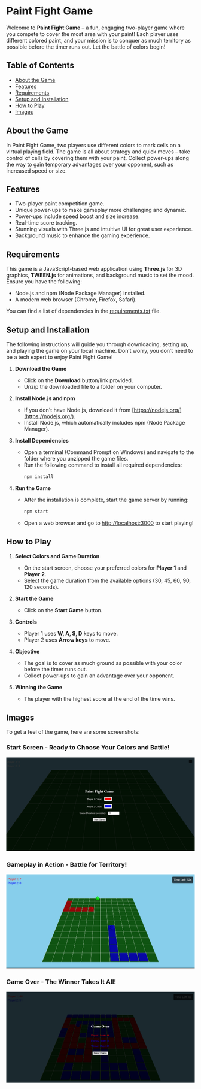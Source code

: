 # Paint Fight Game

Welcome to **Paint Fight Game** – a fun, engaging two-player game where you compete to cover the most area with your paint! Each player uses different colored paint, and your mission is to conquer as much territory as possible before the timer runs out. Let the battle of colors begin!

## Table of Contents
- [About the Game](#about-the-game)
- [Features](#features)
- [Requirements](#requirements)
- [Setup and Installation](#setup-and-installation)
- [How to Play](#how-to-play)
- [Images](#images)

## About the Game
In Paint Fight Game, two players use different colors to mark cells on a virtual playing field. The game is all about strategy and quick moves – take control of cells by covering them with your paint. Collect power-ups along the way to gain temporary advantages over your opponent, such as increased speed or size.

## Features
- Two-player paint competition game.
- Unique power-ups to make gameplay more challenging and dynamic.
- Power-ups include speed boost and size increase.
- Real-time score tracking.
- Stunning visuals with Three.js and intuitive UI for great user experience.
- Background music to enhance the gaming experience.

## Requirements
This game is a JavaScript-based web application using **Three.js** for 3D graphics, **TWEEN.js** for animations, and background music to set the mood. Ensure you have the following:

- Node.js and npm (Node Package Manager) installed.
- A modern web browser (Chrome, Firefox, Safari).

You can find a list of dependencies in the [requirements.txt](./requirements.tx) file.

## Setup and Installation
The following instructions will guide you through downloading, setting up, and playing the game on your local machine. Don’t worry, you don’t need to be a tech expert to enjoy Paint Fight Game!

1. **Download the Game**
   - Click on the **Download** button/link provided.
   - Unzip the downloaded file to a folder on your computer.

2. **Install Node.js and npm**
   - If you don't have Node.js, download it from [https://nodejs.org/](https://nodejs.org/).
   - Install Node.js, which automatically includes npm (Node Package Manager).

3. **Install Dependencies**
   - Open a terminal (Command Prompt on Windows) and navigate to the folder where you unzipped the game files.
   - Run the following command to install all required dependencies:
     ```sh
     npm install
     ```

4. **Run the Game**
   - After the installation is complete, start the game server by running:
     ```sh
     npm start
     ```
   - Open a web browser and go to [http://localhost:3000](http://localhost:3000) to start playing!

## How to Play
1. **Select Colors and Game Duration**
   - On the start screen, choose your preferred colors for **Player 1** and **Player 2**.
   - Select the game duration from the available options (30, 45, 60, 90, 120 seconds).

2. **Start the Game**
   - Click on the **Start Game** button.

3. **Controls**
   - Player 1 uses **W, A, S, D** keys to move.
   - Player 2 uses **Arrow keys** to move.

4. **Objective**
   - The goal is to cover as much ground as possible with your color before the timer runs out.
   - Collect power-ups to gain an advantage over your opponent.

5. **Winning the Game**
   - The player with the highest score at the end of the time wins.

## Images
To get a feel of the game, here are some screenshots:

### Start Screen - Ready to Choose Your Colors and Battle!
![Start Screen Image](preview_images/start_screen.png)

### Gameplay in Action - Battle for Territory!
![On Play Image](preview_images/game-play.png)

### Game Over - The Winner Takes It All!
![Game Over Screen Image](preview_images/game_over_screen.png)



